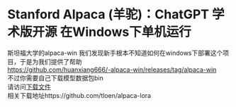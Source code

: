 #  Stanford Alpaca (羊驼)：ChatGPT 学术版开源 在Windows下单机运行
斯坦福大学的alpaca-win 我们发现新手根本不知道如何在windows下部署这个项目，于是为我们提供了帮助<br>
https://github.com/huanxiang666/-alpaca-win/releases/tag/alpaca-win<br>
不过你需要自己下载模型数据包bin<br>
请访问<a href="https://cdn-lfs.huggingface.co/repos/7c/00/7c0031e9b422425e0764b943d87f4b7915edcd162b55b2538673504ea487c544/9c1bb4808f40aa0059d5343d3aac05fb75d368c240b664878d53d16bf27ade2b?response-content-disposition=attachment%3B+filename*%3DUTF-8%27%27ggml-alpaca-7b-q4.bin%3B+filename%3D%22ggml-alpaca-7b-q4.bin%22%3B&response-content-type=application%2Foctet-stream&Expires=1681088540&Policy=eyJTdGF0ZW1lbnQiOlt7IlJlc291cmNlIjoiaHR0cHM6Ly9jZG4tbGZzLmh1Z2dpbmdmYWNlLmNvL3JlcG9zLzdjLzAwLzdjMDAzMWU5YjQyMjQyNWUwNzY0Yjk0M2Q4N2Y0Yjc5MTVlZGNkMTYyYjU1YjI1Mzg2NzM1MDRlYTQ4N2M1NDQvOWMxYmI0ODA4ZjQwYWEwMDU5ZDUzNDNkM2FhYzA1ZmI3NWQzNjhjMjQwYjY2NDg3OGQ1M2QxNmJmMjdhZGUyYj9yZXNwb25zZS1jb250ZW50LWRpc3Bvc2l0aW9uPSomcmVzcG9uc2UtY29udGVudC10eXBlPSoiLCJDb25kaXRpb24iOnsiRGF0ZUxlc3NUaGFuIjp7IkFXUzpFcG9jaFRpbWUiOjE2ODEwODg1NDB9fX1dfQ__&Signature=crA0BTCmfeAlCyXQAzZkqHLQV6TkcmM0BYRrQvYucDqsGaWIor2lrlps9RtincfNS8kWBSgWBeCoXAZ3JhYsEM5XSyoa5oOL0K9KiMk2FPZ08hgqWMoElwI58TXjAIFEI59qdqzWM2c5PLz3Ifvt7HGKNKBJWOYkYytymvZ5jAb-CAJV60CVIWMOjWTdQh8xqDQ3bkBb7hvaTej8ZjQ7fE%7EqpIRcApPHn-TVW9xzGb2uNCzl32TV6Z%7EL4bLjxpYv5ypa%7EfWhcFvVxpt3XSD7czh8z90VTS8B1wTzu2%7E8oztovpNgkvon80K5rmLN6vivBMEB1Bho3TfxIOHJ%7ECjDtw__&Key-Pair-Id=KVTP0A1DKRTAX">下载文件</a>
<br>相关下载地址https://github.com/tloen/alpaca-lora<br>
